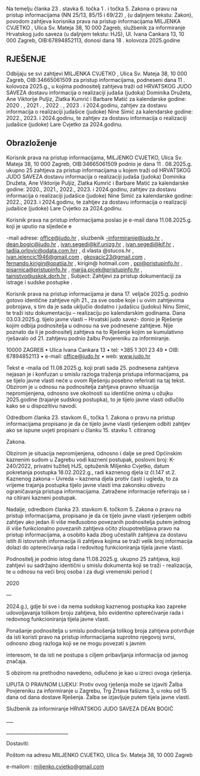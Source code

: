 <!-- image -->

Na temelju članka 23 . stavka 6. točka 1 . i točka 5. Zakona o pravu na pristup informacijama (NN 25/13, 85/15 i 69/22) , (u daljnjem tekstu: Zakon), povodom zahtjeva korisnika prava na pristup informacijama MILJENKA CVJETKO , Ulica Sv. Mateja 38, 10 000 Zagreb, službenik za informiranje Hrvatskog judo saveza (u daljnjem tekstu: HJS), Ul. Ivana Cankara 13, 10 000 Zagreb, OIB:67894852113, donosi dana 18 . kolovoza 2025.godine

## RJEŠENJE

Odbijaju se svi zahtjevi MILJENKA CVJETKO , Ulica Sv. Mateja 38, 10 000 Zagreb, OIB:34665061509 za pristup informacijama, podneseni dana 11 . kolovoza 2025.g., u kojima podnositelj zahtjeva traži od HRVATSKOG JUDO SAVEZA dostavu informacija o realizaciji judaša (judoka) Dominika Družeta, Ane Viktorije Puljiz, Zlatka Kumrić i Barbare Matić za kalendarske godine: 2020 . , 2021 . , 2022 . , 2023 . i 2024.godinu, zahtjev za dostavu informacija o realizaciji judašice (judoke) Nine Simić za kalendarske godine: 2022., 2023. i 2024.godinu, te zahtjev za dostavu informacija o realizaciji judašice (judoke) Lare Cvjetko za 2024.godinu.

## Obrazloženje

Korisnik prava na pristup informacijama, MILJENKO CVJETKO, Ulica Sv. Mateja 38, 10 000 Zagreb, OIB:34665061509 podnio je dana 11 . 08.2025.g. ukupno 25 zahtjeva za pristup informacijama u kojem traži od HRVATSKOG JUDO SAVEZA dostavu informacija o realizaciji judaša (judoka) Dominika Družeta, Ane Viktorije Puljiz, Zlatka Kumrić i Barbare Matić za kalendarske godine: 2020., 2021., 2022., 2023. i 2024.godinu, zahtjev za dostavu informacija o realizaciji judašice (judoke) Nine Simić za kalendarske godine: 2022., 2023. i 2024.godinu, te zahtjev za dostavu informacija o realizaciji judašice (judoke) Lare Cvjetko za 2024.godinu.

Korisnik prava na pristup informacijama poslao je e-mail dana 11.08.2025.g. koji je uputio na sljedeće e

-mail adrese: office@judo.hr , sluzbenik -informiranje@judo.hr , dean.bogic@judo.hr , ivan.segedi@kif.unizg.hr , ivan.segedi@kif.hr , tadija.orlovic@odata.com.hrr , d.vlasta @stucos.hr , ivan.jelencic1946@gmail.com , gkovacic23@gmail.com , fernando.kirigin@opatija.hr , kirigin@ hotmail.com , ppi@pristupinfo.hr , pisarnica@pristupinfo.hr , marija.picek@pristupinfo.hr , tajnistvo@uskok.dorh.hr , Subject: Zahtjevi za pristup dokumentaciji za istrage i sudske postupke .

Korisnik prava na pristup informacijama je dana 17. veljače 2025.g. podnio gotovo identične zahtjeve njih 21., za sve osobe koje i u ovim zahtjevima pobrojava, s tim da je sada uključio dodatno i judašicu (judoku) Ninu Simić, te traži istu dokumentaciju – realizaciju po kalendarskim godinama. Dana 03.03.2025.g. tijelo javne vlasti – Hrvatski judo savez- donio je Rješenje kojim odbija podnositelja u odnosu na sve podnesene zahtjeve. Nije poznato da li je podnositelj zahtjeva na to Rješenje kojim se kumulativno rješavalo od 21. zahtjevu podnio žalbu Povjereniku za informiranje.

<!-- image -->

10000 ZAGREB • Ulica Ivana Cankara 13 • tel: +385 1 301 23 49 • OIB: 67894852113 • e-mail: office@judo.hr • web: www.judo.hr

<!-- image -->

Tekst e -maila od 11.08.2025.g. koji prati sada 25. podnesena zahtjeva nejasan je i konfuzan u smislu razloga traženja pristupa informacijama, pa se tijelo javne vlasti neće u ovom Rješenju posebno referirati na taj tekst. Obzirom je u odnosu na podnositelja zahtjeva pravno situacija nepromijenjena, odnosno sve okolnosti su identične onima u ožujku 2025.godine (trajanje sudskog postupka), to je tijelo javne vlasti odlučilo kako se u dispozitivu navodi.

Odredbom članka 23. stavkom 6., točka 1. Zakona o pravu na pristup informacijama propisano je da će tijelo javne vlasti rješenjem odbiti zahtjev ako se ispune uvjeti propisani u članku 15. stavku 1. citiranog

Zakona.

Obzirom je situacija nepromijenjena, odnosno i dalje se pred Općinskim kaznenim sudom u Zagrebu vodi kazneni postupak, poslovni broj: K-240/2022, privatni tužitelj HJS, optuženik Miljenko Cvjetko, datum pokretanja postupka 18.02.2022.g., radi kaznenog djela iz čl.147 st.2. Kaznenog zakona – Uvreda – kaznena djela protiv časti i ugleda, to za vrijeme trajanja postupka tijelo javne vlasti ima zakonsku obvezu ograničavanja pristupa informacijama. Zatražene informacije referiraju se i na citirani kazneni postupak.

Nadalje, odredbom članka 23. stavkom 6. točkom 5. Zakona o pravu na pristup informacijama, propisano je da će tijelo javne vlasti rješenjem odbiti zahtjev ako jedan ili više međusobno povezanih podnositelja putem jednog ili više funkcionalno povezanih zahtjeva očito zloupotrebljava pravo na pristup informacijama, a osobito kada zbog učestalih zahtjeva za dostavu istih ili istovrsnih informacija ili zahtjeva kojima se traži velik broj informacija dolazi do opterećivanja rada i redovitog funkcioniranja tijela javne vlasti.

Podnositelj je podnio istog dana 11.08.2025.g. ukupno 25 zahtjeva, koji zahtjevi su sadržajno identični u smislu dokumenta koji se traži - realizacija, te u odnosu na veći broj osoba i za dugi vremenski period (

2020

—

2024.g.), gdje bi sve i da nema sudskog kaznenog postupka kao zapreke udovoljavanja tolikom broju zahtjeva, bilo evidentno opterećivanje rada i redovnog funkcioniranja tijela javne vlasti.

Ponašanje podnositelja u smislu podnošenja tolikog broja zahtjeva potvrđuje da isti koristi pravo na pristup informacijama suprotno njegovoj svrsi, odnosno zbog razloga koji se ne mogu povezati s javnim

interesom, te da isti ne postupa s ciljem pribavljanja informacija od javnog značaja.

S obzirom na prethodno navedeno, odlučeno je kao u izreci ovoga rješenja.

UPUTA O PRAVNOM LIJEKU: Protiv ovog rješenja može se izjaviti Žalba Povjereniku za informiranje u Zagrebu, Trg Žrtava fašizma 3, u roku od 15 dana od dana dostave Rješenja. Žalba se izjavljuje putem tijela javne vlasti.

Službenik za informiranje HRVATSKOG JUDO SAVEZA DEAN BOGIĆ

\_\_\_

\_\_\_\_\_\_\_\_\_\_\_\_\_\_\_\_\_\_\_\_\_\_\_\_\_\_

<!-- image -->

Dostaviti:

Poštom na adresu MILJENKO CVJETKO, Ulica Sv. Mateja 38, 10 000 Zagreb

e-mailom : miljenko.cvjetko@gmail.com

<!-- image -->